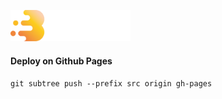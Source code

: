 <p align="left">
    <img src="src/assets/images/logo_dark.png" height="50">
</p>


#### Deploy on Github Pages
`git subtree push --prefix src origin gh-pages`

